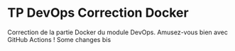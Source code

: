# TP DevOps Correction Docker

Correction de la partie Docker du module DevOps. Amusez-vous bien avec GitHub Actions !
Some changes bis
